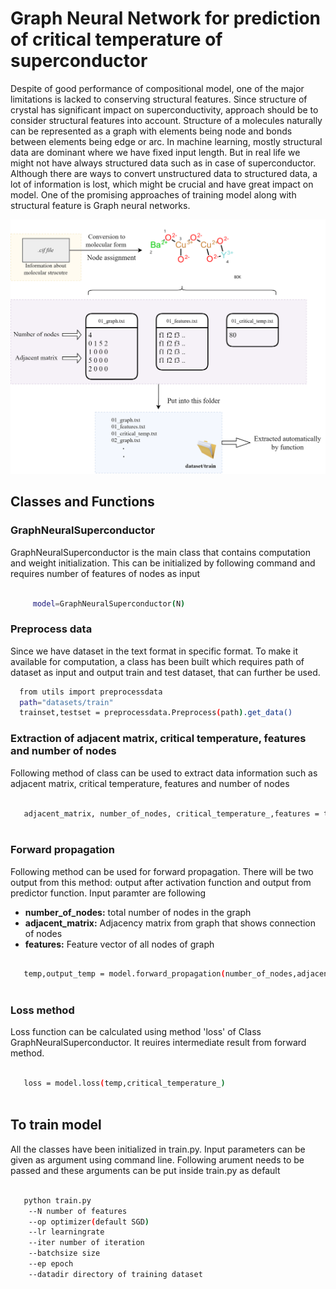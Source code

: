 
# Graph Neural Network for prediction of critical temperature of superconductor

Despite of good performance of compositional model, one of the major limitations is lacked to conserving structural features. Since structure of crystal has significant impact on superconductivity, approach should be to consider structural features into account. Structure of a molecules naturally can be represented as a graph with elements being node and bonds between elements being edge or arc. In machine learning, mostly structural data are dominant where we have fixed input length. But in real life we might not have always structured data such as in case of superconductor. Although there are ways to convert unstructured data to structured data, a lot of information is lost, which might be crucial and have great impact on model. One of the promising approaches of training model along with structural feature is Graph neural networks.

![Image](pictures/mainpic.png)

## Classes and Functions
### GraphNeuralSuperconductor
GraphNeuralSuperconductor is the main class that contains computation and weight initialization. This can be initialized by following command and requires number of features of nodes as input

```bash

     model=GraphNeuralSuperconductor(N)
```
### Preprocess data
Since we have dataset in the text format in specific format. To make it available for computation, a class has been built which requires path of dataset as input and output train and test dataset, that can further be used.
```bash
  from utils import preprocessdata
  path="datasets/train"
  trainset,testset = preprocessdata.Preprocess(path).get_data()
```

### Extraction of adjacent matrix, critical temperature, features and number of nodes
Following method of class can be used to extract data information such as adjacent matrix, critical temperature, features and number of nodes
```bash

   adjacent_matrix, number_of_nodes, critical_temperature_,features = trainset.next_dataset(batchsize)
        
```

### Forward propagation
Following method can be used for forward propagation. There will be two output from this method: output after activation function and output from predictor function. Input paramter are following
- **number_of_nodes:** total number of nodes in the graph
- **adjacent_matrix:** Adjacency matrix from graph that shows connection of nodes
- **features:** Feature vector of all nodes of graph
```bash

   temp,output_temp = model.forward_propagation(number_of_nodes,adjacent_matrix,features)  
        
```
### Loss method
Loss function can be calculated using method 'loss' of Class GraphNeuralSuperconductor. It reuires intermediate result from forward method.

```bash

   loss = model.loss(temp,critical_temperature_)
        
```
      
## To train model
All the classes have been initialized in train.py. Input parameters can be given as argument using command line. Following arument needs to be passed and these arguments can be put inside train.py as default

```bash

   python train.py
    --N number of features
    --op optimizer(default SGD)
    --lr learningrate
    --iter number of iteration
    --batchsize size
    --ep epoch
    --datadir directory of training dataset
```


